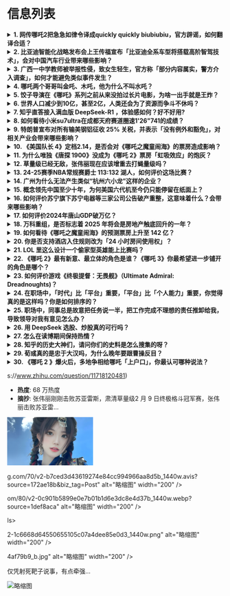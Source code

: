 # 信息列表

<details>
<summary><b>1. 网传哪吒2把急急如律令译成quickly quickly biubiubiu，官方辟谣，如何翻译合适？</b></summary>

- **地址**: [传送门](https://www.zhihu.com/question/11848696328)
- **热度**: 2285 万热度
- **摘抄**: 当地时间2月8日，《哪吒2》在美国洛杉矶的好莱坞TCL中国大剧院举行北美首映礼。...

<img src="https://pic1.zhimg.com/80/v2-523ac1e004263b36b0a8640a4fff7ec6_1440w.png" alt="略缩图" width="200" />
</details>

<details>
<summary><b>2. 比亚迪智能化战略发布会上王传福宣布「比亚迪全系车型将搭载高阶智驾技术」，会对中国汽车行业带来哪些影响？</b></summary>

- **地址**: [传送门](https://www.zhihu.com/question/11843666102)
- **热度**: 1562 万热度
- **摘抄**: 2月10日，比亚迪举办智能化战略发布会，发布全民智驾战略。 比亚迪集团董事长兼总...

<img src="https://pic1.zhimg.com/80/v2-81d3376247cb794c976e94544af53bc8_1440w.webp?source=1def8aca" alt="略缩图" width="200" />
</details>

<details>
<summary><b>3. 广西一中学教师被举报性侵，致女生轻生，官方称「部分内容属实，警方介入调查」，如何才能避免类似事件发生？</b></summary>

- **地址**: [传送门](https://www.zhihu.com/question/11878246869)
- **热度**: 493 万热度
- **摘抄**: 实名举报者农女士告诉奔流新闻记者，轻生的女生是她的表妹。今年1月17日，表妹在家...

<img src="https://picx.zhimg.com/80/v2-dbdfde5524812d65ccdaa722bc1af048_1440w.png" alt="略缩图" width="200" />
</details>

<details>
<summary><b>4. 哪吒两个哥哥叫金吒、木吒，他为什么不叫水吒？</b></summary>

- **地址**: [传送门](https://www.zhihu.com/question/11717813322)
- **热度**: 373 万热度
- **摘抄**: 金木水火土，按顺序该轮到水了不是吗？

<img src="https://pic1.zhimg.com/80/v2-5547f859ab92b8b42126ca80eb47c68b_1440w.png" alt="略缩图" width="200" />
</details>

<details>
<summary><b>5. 饺子导演在《哪吒》系列之前从来没拍过长片电影，为啥一出手就是王炸？</b></summary>

- **地址**: [传送门](https://www.zhihu.com/question/11280054840)
- **热度**: 277 万热度
- **摘抄**: 哪吒的导演饺子是学医的，没有任何电影从业经验，哪吒之前也就出了两部短片，为何一出...

<img src="https://picx.zhimg.com/80/v2-e5d9fbbe36348a8147efb36c45e66e93_1440w.png" alt="略缩图" width="200" />
</details>

<details>
<summary><b>6. 世界人口减少到10亿，甚至2亿，人类还会为了资源而争斗不休吗？</b></summary>

- **地址**: [传送门](https://www.zhihu.com/question/11862777932)
- **热度**: 176 万热度
- **摘抄**: 有种说法，人类之所以自私和贪婪，社会之所以纷争不断，是因为资源有限，人口太多。那...

<img src="https://pica.zhimg.com/80/v2-fceda987037dd039f8375ec698b49537_1440w.webp?source=1def8aca" alt="略缩图" width="200" />
</details>

<details>
<summary><b>7. 知乎直答接入满血版 DeepSeek-R1 ，体验感如何？好不好用?</b></summary>

- **地址**: [传送门](https://www.zhihu.com/question/11891559945)
- **热度**: 146 万热度
- **摘抄**: 入口：知乎直答

<img src="https://pic3.zhimg.com/v2-ec7c46269f708018d720ec566be7f13a_1440w.jpg" alt="略缩图" width="200" />
</details>

<details>
<summary><b>8. 如何看待小米su7ultra在成都天府赛道圈速1'26"741的成绩？</b></summary>

- **地址**: [传送门](https://www.zhihu.com/question/11891324907)
- **热度**: 122 万热度
- **摘抄**: 不知道这个成绩如何，先占个坑，坐等各位大佬来回答。

<img src="https://pic2.zhimg.com/50/v2-55722bccefd93e196edadf4ca4226fe3_b.jpg" alt="略缩图" width="200" />
</details>

<details>
<summary><b>9. 特朗普宣布对所有输美钢铝征收 25% 关税，并表示「没有例外和豁免」，对相关产业会带来哪些影响？</b></summary>

- **地址**: [传送门](https://www.zhihu.com/question/11881309372)
- **热度**: 120 万热度
- **摘抄**: 当地时间2月10日，美国总统特朗普签署行政命令，宣布对所有进口至美国的钢铁和铝征...

<img src="https://pic1.zhimg.com/80/v2-428e07b831e32e52eaf442f0ccde5d3a_1440w.webp?source=1def8aca" alt="略缩图" width="200" />
</details>

<details>
<summary><b>10. 《美国队长 4》定档2.14，是否会对《哪吒之魔童闹海》的票房造成影响？</b></summary>

- **地址**: [传送门](https://www.zhihu.com/question/11868012972)
- **热度**: 114 万热度
- **摘抄**: 

<img src="https://picx.zhimg.com/v2-4f425f4a3a59be7b1c6a3659e8851f71_xl.jpg?source=c885d018" alt="略缩图" width="200" />
</details>

<details>
<summary><b>11. 为什么唯独《唐探 1900》没成为《哪吒 2》票房「虹吸效应」的炮灰？</b></summary>

- **地址**: [传送门](https://www.zhihu.com/question/11860018895)
- **热度**: 101 万热度
- **摘抄**: 今年2025春节档，其他所有电影在《哪吒2》巨大“虹吸效应”下票房都远低预测成绩...

<img src="https://picx.zhimg.com/50/v2-c6f2e4bb1d641e5e31507bc61c5d8a73_b.jpg" alt="略缩图" width="200" />
</details>

<details>
<summary><b>12. 草量级已经无敌，张伟丽现在应该增重去打蝇量级吗？</b></summary>

- **地址**: [传送门](https://www.zhihu.com/question/11718120481)
- **热度**: 99 万热度
- **摘抄**: 张伟丽刚刚击败苏亚雷斯，肃清草量级2 月 9 日终极格斗冠军赛，张伟丽击败苏亚雷...

<img src="https://pic3.zhimg.com/80/v2-a5abda9e55f2fd680d6b01caf54da390_1440w.webp" alt="略缩图" width="200" />
</details>

<details>
<summary><b>13. 24-25赛季NBA常规赛爵士 113:132 湖人，如何评价这场比赛？</b></summary>

- **地址**: [传送门](https://www.zhihu.com/question/11896549795)
- **热度**: 92 万热度
- **摘抄**: 

<img src="https://pic3.zhimg.com/50/v2-7951320e63642a325bb6d446a89e3f3c_b.jpg" alt="略缩图" width="200" />
</details>

<details>
<summary><b>14. 广州为什么无法产生类似“杭州六小龙”这样的企业？</b></summary>

- **地址**: [传送门](https://www.zhihu.com/question/10897563745)
- **热度**: 90 万热度
- **摘抄**: 

<img src="https://picx.zhimg.com/50/v2-f683b2ea00284b97592179e53fdeba39_b.jpg" alt="略缩图" width="200" />
</details>

<details>
<summary><b>15. 概念领先中国至少十年，为何美国六代机至今仍只能停留在纸面上？</b></summary>

- **地址**: [传送门](https://www.zhihu.com/question/11765554531)
- **热度**: 88 万热度
- **摘抄**: 2023年9月，时任美国空军部长弗兰克·肯德尔在国会听证会上哀叹说：“NGAD（...

<img src="https://pica.zhimg.com/80/v2-1cb0e33ae86c2809c5ed4f356e0e23b8_1440w.webp?source=1def8aca" alt="略缩图" width="200" />
</details>

<details>
<summary><b>16. 如何评价苏宁旗下苏宁电器等三家公司公告破产重整，这意味着什么？会带来哪些影响？</b></summary>

- **地址**: [传送门](https://www.zhihu.com/question/11668184911)
- **热度**: 86 万热度
- **摘抄**: 2025年2月7日，全国企业破产重整案件信息网发布公告，苏宁电器集团、苏宁控股集...

<img src="https://pic2.zhimg.com/50/v2-8bc13995c304fae99b9a9401d13b4db7_b.jpg" alt="略缩图" width="200" />
</details>

<details>
<summary><b>17. 如何评价2024年唐山GDP破万亿？</b></summary>

- **地址**: [传送门](https://www.zhihu.com/question/10445059873)
- **热度**: 83 万热度
- **摘抄**: 

<img src="https://pic3.zhimg.com/50/v2-7b64f6aef3f3842eafe4dc4f26b04cca_b.jpg" alt="略缩图" width="200" />
</details>

<details>
<summary><b>18. 万科重组，是否标志着 2025 年将会是房地产触底回升的一年？</b></summary>

- **地址**: [传送门](https://www.zhihu.com/question/11824269667)
- **热度**: 78 万热度
- **摘抄**: 2020年开始，自媒体 拆哪儿拆姐，都把万科的模式摸的底朝天，但是愣是没给万科带...

<img src="https://picx.zhimg.com/80/v2-f792627746ed1412dfa4ad2cd2c40895_1440w.webp" alt="略缩图" width="200" />
</details>

<details>
<summary><b>19. 如何看待《哪吒之魔童闹海》的预测票房上升至 142 亿？</b></summary>

- **地址**: [传送门](https://www.zhihu.com/question/11848486207)
- **热度**: 75 万热度
- **摘抄**: 猫眼预测又一次调高至142.57亿，古天乐说内地最近的票房“癫“了，究竟是猫眼“...

<img src="https://pic4.zhimg.com/50/v2-e175abf200c56478675297d9ed102b5f_b.jpg" alt="略缩图" width="200" />
</details>

<details>
<summary><b>20. 你是否支持酒店入住规则改为「24 小时房间使用权」？</b></summary>

- **地址**: [传送门](https://www.zhihu.com/question/661942109)
- **热度**: 72 万热度
- **摘抄**: 

<img src="https://picx.zhimg.com/80/v2-beb896852007ef4f169f774083c22c59_1440w.png" alt="略缩图" width="200" />
</details>

<details>
<summary><b>21. LOL 里这么设计一个偷家型英雄能上比赛吗？</b></summary>

- **地址**: [传送门](https://www.zhihu.com/question/11767681114)
- **热度**: 72 万热度
- **摘抄**: 该英雄技能为：塞恩被动，小丑的 q，派克的 w，探险家的 e，R 是原地召唤一个...

<img src="https://picx.zhimg.com/v2-38d2060587485641346b99e0ac332191_xl.jpg?source=57bbeac9" alt="略缩图" width="200" />
</details>

<details>
<summary><b>22. 《哪吒 2》最有新意、最立体的角色是谁？《哪吒 3》你最希望进一步铺开的角色是哪个？</b></summary>

- **地址**: [传送门](https://www.zhihu.com/question/11731593416)
- **热度**: 69 万热度
- **摘抄**: 有人说是哪吒，他突破了以往的叙事，魔童的哪吒一直就是自卑的啊，他超级内耗的，就是...

<img src="https://pic4.zhimg.com/50/v2-a32a1eedf7353fcb44ac657c2407a8b9_b.jpg" alt="略缩图" width="200" />
</details>

<details>
<summary><b>23. 如何评价游戏《终极提督：无畏舰》（Ultimate Admiral: Dreadnoughts)？</b></summary>

- **地址**: [传送门](https://www.zhihu.com/question/415079004)
- **热度**: 68 万热度
- **摘抄**: 链接：https://store.steampowered.com/app/10...

<img src="https://pica.zhimg.com/50/v2-1a2f963f0611cac9940cafc83c3d816c_b.jpg" alt="略缩图" width="200" />
</details>

<details>
<summary><b>24. 在职场中，「时代」比「平台」重要，「平台」比「个人能力」重要，你觉得真的是这样吗？你是如何排序的？</b></summary>

- **地址**: [传送门](https://www.zhihu.com/question/11695728340)
- **热度**: 67 万热度
- **摘抄**: 时代为组织或团体提供了发展机遇，组织或团体为个人施展才华和能力提供了平台。

<img src="https://picx.zhimg.com/50/v2-6f941208b7cbcd17b532b2d2ecc8ab21_b.jpg" alt="略缩图" width="200" />
</details>

<details>
<summary><b>25. 职场中，同事总是故意把任务说一半，把工作完成不理想的责任推卸给我，导致领导对我有意见怎么办？</b></summary>

- **地址**: [传送门](https://www.zhihu.com/question/4836252842)
- **热度**: 67 万热度
- **摘抄**: 事情是这样的，领导布置一个任务，让我和某个同事搭档完成。但是因为她才是主力，所以...

<img src="./img/1.jpg" alt="略缩图" width="200" />
</details>

<details>
<summary><b>26. 用 DeepSeek 选股、炒股真的可行吗？</b></summary>

- **地址**: [传送门](https://www.zhihu.com/question/11380170158)
- **热度**: 66 万热度
- **摘抄**: 近期，随着DeepSeek爆火全网，不少网友社交媒体社交平台发帖称，已经开始用D...

<img src="https://pic1.zhimg.com/80/v2-ab1837f319164621c8479235fa938e41_1440w.webp?source=1def8aca" alt="略缩图" width="200" />
</details>

<details>
<summary><b>27. 怎么在读博期间保持热情？</b></summary>

- **地址**: [传送门](https://www.zhihu.com/question/9121972013)
- **热度**: 62 万热度
- **摘抄**: 

<img src="https://pic4.zhimg.com/50/v2-d2b39c2df001df73daccb6edfb79ac11_b.jpg" alt="略缩图" width="200" />
</details>

<details>
<summary><b>28. 知乎的历史大神们，请问你们的史料是怎么搜集的呀？</b></summary>

- **地址**: [传送门](https://www.zhihu.com/question/5094016303)
- **热度**: 58 万热度
- **摘抄**: 我看知乎的历史大神们回答历史相关问题的时候旁征博引的，请问你们的史料是如何搜集的...

<img src="https://picx.zhimg.com/80/v2-65b32e2536bb0b0a4c7920629ee6a653_1440w.webp?source=1def8aca" alt="略缩图" width="200" />
</details>

<details>
<summary><b>29. 荀彧真的是忠于大汉吗，为什么晚年要跟曹操反目？</b></summary>

- **地址**: [传送门](https://www.zhihu.com/question/666383930)
- **热度**: 58 万热度
- **摘抄**: 荀彧自幼被称为王佐之才，一直也衷心耿耿地辅佐曹操。为什么最后死得不明不白，真的是...

<img src="https://picx.zhimg.com/v2-16a362c70d219d0465865b11be47a65f_xl.jpg?source=57bbeac9" alt="略缩图" width="200" />
</details>

<details>
<summary><b>30. 《哪吒 2 》爆火后，多地争相给哪吒「上户口」，你最认可哪种说法？</b></summary>

- **地址**: [传送门](https://www.zhihu.com/question/11820675692)
- **热度**: 58 万热度
- **摘抄**: 《哪吒之魔童闹海》“高开疯走”，频频创中国影史新纪录，目前已超过《指环王：王者无...

<img src="https://picx.zhimg.com/80/v2-ca7c7fd47b593d187bef489076c08485_1440w.webp?source=1def8aca" alt="略缩图" width="200" />
</details>

s://www.zhihu.com/question/11718120481)
- **热度**: 68 万热度
- **摘抄**: 张伟丽刚刚击败苏亚雷斯，肃清草量级2 月 9 日终极格斗冠军赛，张伟丽击败苏亚雷...

<img src="./img/1.jpg" alt="略缩图" width="200" />
</details>

g.com/70/v2-b7ced3d43619274e84cc994966aa8d5b_1440w.avis?source=172ae18b&biz_tag=Post" alt="略缩图" width="200" />
</details>

om/80/v2-0c901b5899e0e7b01b1d6e3dc8e4d37b_1440w.webp?source=1def8aca" alt="略缩图" width="200" />
</details>

ls>

2-1c6668d64550655105c07a4dee85e0d3_1440w.png" alt="略缩图" width="200" />
</details>

4af79b9_b.jpg" alt="略缩图" width="200" />
</details>

仅凭射死靶子说事，有点牵强...

<img src="https://picx.zhimg.com/80/v2-426b6e936a89c69768d484dcabb41c66_1440w.png" alt="略缩图" width="200" />
</details>

